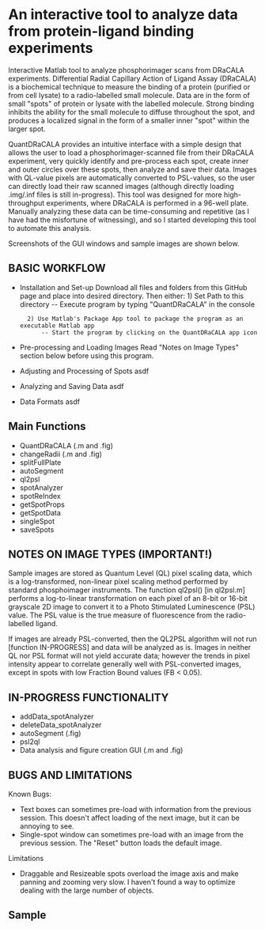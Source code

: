 # An interactive tool to analyze data from protein-ligand binding experiments 
Interactive Matlab tool to analyze phosphorimager scans from DRaCALA experiments. Differential Radial Capillary Action of Ligand Assay (DRaCALA) is a biochemical technique to measure the binding of a protein (purified or from cell lysate) to a radio-labelled small molecule. Data are in the form of small "spots" of protein or lysate with the labelled molecule. Strong binding inhibits the ability for the small molecule to diffuse throughout the spot, and produces a localized signal in the form of a smaller inner "spot" within the larger spot. 

QuantDRaCALA provides an intuitive interface with a simple design that allows the user to load a phosphorimager-scanned file from their DRaCALA experiment, very quickly identify and pre-process each spot, create inner and outer circles over these spots, then analyze and save their data. Images with QL-value pixels are automatically converted to PSL-values, so the user can directly load their raw scanned images (although directly loading .img/.inf files is still in-progress). This tool was designed for more high-throughput experiments, where DRaCALA is performed in a 96-well plate. Manually analyzing these data can be time-consuming and repetitive (as I have had the misfortune of witnessing), and so I started developing this tool to automate this analysis. 

Screenshots of the GUI windows and sample images are shown below. 

## BASIC WORKFLOW
- Installation and Set-up
    Download all files and folders from this GitHub page and place into desired directory. Then either: 
        1) Set Path to this directory
            -- Execute program by typing "QuantDRaCALA" in the console
            
        2) Use Matlab's Package App tool to package the program as an executable Matlab app  
            -- Start the program by clicking on the QuantDRaCALA app icon

- Pre-processing and Loading Images
    Read "Notes on Image Types" section below before using this program. 
    
    
- Adjusting and Processing of Spots
    asdf 

- Analyzing and Saving Data
    asdf 

- Data Formats
    asdf 

## Main Functions
- QuantDRaCALA (.m and .fig)
- changeRadii (.m and .fig)
- splitFullPlate
- autoSegment
- ql2psl
- spotAnalyzer 
- spotReIndex
- getSpotProps
- getSpotData
- singleSpot
- saveSpots

## NOTES ON IMAGE TYPES (IMPORTANT!)
Sample images are stored as Quantum Level (QL) pixel scaling data, which is a log-transformed, non-linear pixel scaling method performed by standard phosphoimager instruments. The function ql2psl() [in ql2psl.m] performs a log-to-linear transformation on each pixel of an 8-bit or 16-bit grayscale 2D image to convert it to a Photo Stimulated Luminescence (PSL) value. The PSL value is the true measure of fluorescence from the radio-labelled ligand.

If images are already PSL-converted, then the QL2PSL algorithm will not run [function IN-PROGRESS] and data will be analyzed as is. Images in neither QL nor PSL format will not yield accurate data; however the trends in pixel intensity appear to correlate generally well with PSL-converted images, except in spots with low Fraction Bound values (FB < 0.05).

## IN-PROGRESS FUNCTIONALITY
- addData_spotAnalyzer
- deleteData_spotAnalyzer
- autoSegment (.fig)
- psl2ql
- Data analysis and figure creation GUI (.m and .fig)

## BUGS AND LIMITATIONS 
Known Bugs:
- Text boxes can sometimes pre-load with information from the previous session. This doesn't affect loading of the next image, but it can be annoying to see.
- Single-spot window can sometimes pre-load with an image from the previous session. The "Reset" button loads the default image. 

Limitations
- Draggable and Resizeable spots overload the image axis and make panning and zooming very slow. I haven't found a way to optimize dealing with the large number of objects.  

## Sample 
